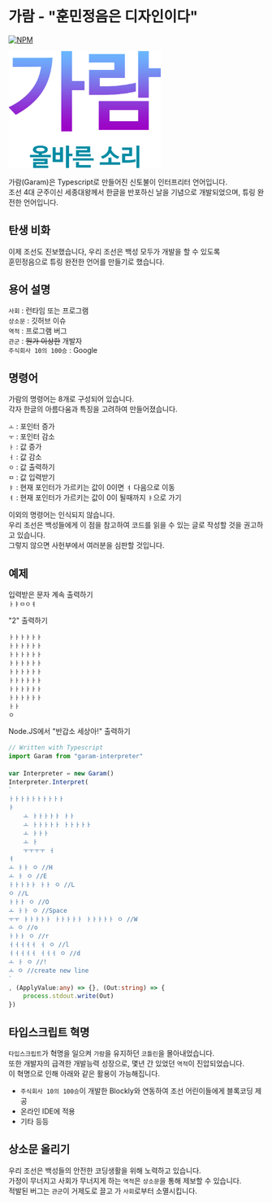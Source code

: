 ﻿가람 - "훈민정음은 디자인이다"
=============
[![NPM](https://nodei.co/npm/garam-interpreter.png?compact=true)](https://nodei.co/npm/garam-interpreter/)

<img src="https://github.com/Oasis1819/Garam/blob/master/snapshot/GaramLogo.png?raw=true" width="300">
   
가람(Garam)은 Typescript로 만들어진 신토불이 인터프리터 언어입니다.   
조선 4대 군주이신 세종대왕께서 한글을 반포하신 날을 기념으로 개발되었으며, 튜링 완전한 언어입니다.   

탄생 비화
-------------
이제 조선도 진보했습니다, 우리 조선은 백성 모두가 개발을 할 수 있도록   
훈민정음으로 튜링 완전한 언어를 만들기로 했습니다.   

용어 설명
-------------
```사회``` : 런타임 또는 프로그램   
```상소문``` : 깃허브 이슈  
```역적``` : 프로그램 버그   
```관군``` : ~~뭔가 이상한~~ 개발자   
```주식회사 10의 100승``` : Google   

명령어
-------------
가람의 명령어는 8개로 구성되어 있습니다.   
각자 한글의 아름다움과 특징을 고려하여 만들어졌습니다.   
   
```ㅗ``` : 포인터 증가   
```ㅜ``` : 포인터 감소   
```ㅏ``` : 값 증가   
```ㅓ``` : 값 감소   
```ㅇ``` : 값 출력하기   
```ㅁ``` : 값 입력받기   
```ㅑ``` : 현재 포인터가 가르키는 값이 0이면 ```ㅕ``` 다음으로 이동   
```ㅕ``` : 현재 포인터가 가르키는 값이 0이 될때까지 ```ㅑ```으로 가기   

이외의 명령어는 인식되지 않습니다.   
우리 조선은 백성들에게 이 점을 참고하여 코드를 읽을 수 있는 글로 작성할 것을 권고하고 있습니다.   
그렇지 않으면 사헌부에서 여러분을 심판할 것입니다.   

예제
-------------
입력받은 문자 계속 출력하기   
```ㅏㅑㅁㅇㅕ```
   
"2" 출력하기   
```
ㅏㅏㅏㅏㅏㅏ
ㅏㅏㅏㅏㅏㅏ
ㅏㅏㅏㅏㅏㅏ
ㅏㅏㅏㅏㅏㅏ
ㅏㅏㅏㅏㅏㅏ
ㅏㅏㅏㅏㅏㅏ
ㅏㅏㅏㅏㅏㅏ
ㅏㅏㅏㅏㅏㅏ
ㅏㅏ
ㅇ
```
   
Node.JS에서 "반갑소 세상아!" 출력하기   
```typescript
// Written with Typescript
import Garam from "garam-interpreter"

var Interpreter = new Garam()
Interpreter.Interpret(
`
ㅏㅏㅏㅏㅏㅏㅏㅏㅏㅏ
ㅑ
    ㅗ ㅏㅏㅏㅏㅏ ㅏㅏ
    ㅗ ㅏㅏㅏㅏㅏ ㅏㅏㅏㅏㅏ
    ㅗ ㅏㅏㅏ
    ㅗ ㅏ
    ㅜㅜㅜㅜ ㅓ
ㅕ
ㅗ ㅏㅏ ㅇ //H
ㅗ ㅏ ㅇ //E
ㅏㅏㅏㅏㅏ ㅏㅏ ㅇ //L
ㅇ //L
ㅏㅏㅏ ㅇ //O
ㅗ ㅏㅏ ㅇ //Space
ㅜㅜ ㅏㅏㅏㅏㅏ ㅏㅏㅏㅏㅏ ㅏㅏㅏㅏㅏ ㅇ //W
ㅗ ㅇ //o
ㅏㅏㅏ ㅇ //r
ㅓㅓㅓㅓㅓ ㅓ ㅇ //l
ㅓㅓㅓㅓㅓ ㅓㅓㅓ ㅇ //d
ㅗ ㅏ ㅇ //!
ㅗ ㅇ //create new line
`
, (ApplyValue:any) => {}, (Out:string) => {
    process.stdout.write(Out)
})
```

타입스크립트 혁명
-------------
```타입스크립트```가 혁명을 일으켜 ```가람```을 유지하던 ```코틀린```을 몰아내었습니다.   
또한 개발자의 급격한 개발능력 성장으로, 몇년 간 있었던 ```역적```이 진압되었습니다.   
이 혁명으로 인해 아래와 같은 활용이 가능해집니다.   
 * ```주식회사 10의 100승```이 개발한 Blockly와 연동하여 조선 어린이들에게 블록코딩 제공
 * 온라인 IDE에 적용
 * 기타 등등


상소문 올리기
-------------
우리 조선은 백성들의 안전한 코딩생활을 위해 노력하고 있습니다.   
가정이 무너지고 사회가 무너지게 하는 ```역적```은 ```상소문```을 통해 제보할 수 있습니다.   
적발된 버그는 ```관군```이 거제도로 끌고 가 ```사회```로부터 소멸시킵니다.
